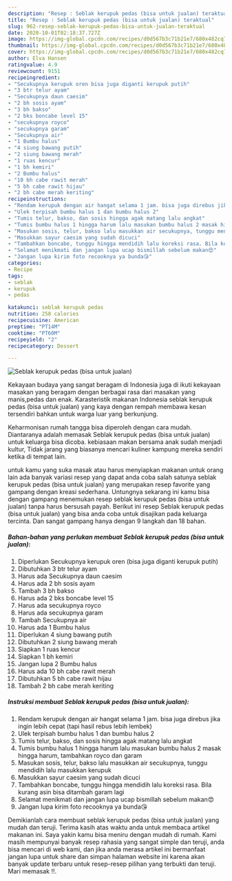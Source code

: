 ```yaml
---
description: "Resep : Seblak kerupuk pedas (bisa untuk jualan) teraktual"
title: "Resep : Seblak kerupuk pedas (bisa untuk jualan) teraktual"
slug: 962-resep-seblak-kerupuk-pedas-bisa-untuk-jualan-teraktual
date: 2020-10-01T02:18:37.727Z
image: https://img-global.cpcdn.com/recipes/d0d567b3c71b21e7/680x482cq70/seblak-kerupuk-pedas-bisa-untuk-jualan-foto-resep-utama.jpg
thumbnail: https://img-global.cpcdn.com/recipes/d0d567b3c71b21e7/680x482cq70/seblak-kerupuk-pedas-bisa-untuk-jualan-foto-resep-utama.jpg
cover: https://img-global.cpcdn.com/recipes/d0d567b3c71b21e7/680x482cq70/seblak-kerupuk-pedas-bisa-untuk-jualan-foto-resep-utama.jpg
author: Elva Hansen
ratingvalue: 4.9
reviewcount: 9151
recipeingredient:
- "Secukupnya kerupuk oren bisa juga diganti kerupuk putih"
- "3 btr telur ayam"
- "Secukupnya daun caesim"
- "2 bh sosis ayam"
- "3 bh bakso"
- "2 bks boncabe level 15"
- "secukupnya royco"
- "secukupnya garam"
- "Secukupnya air"
- "1 Bumbu halus"
- "4 siung bawang putih"
- "2 siung bawang merah"
- "1 ruas kencur"
- "1 bh kemiri"
- "2 Bumbu halus"
- "10 bh cabe rawit merah"
- "5 bh cabe rawit hijau"
- "2 bh cabe merah keriting"
recipeinstructions:
- "Rendam kerupuk dengan air hangat selama 1 jam. bisa juga direbus jika ingin lebih cepat (tapi hasil rebus lebih lembek)"
- "Ulek terpisah bumbu halus 1 dan bumbu halus 2"
- "Tumis telur, bakso, dan sosis hingga agak matang lalu angkat"
- "Tumis bumbu halus 1 hingga harum lalu masukan bumbu halus 2 masak hingga harum, tambahkan royco dan garam"
- "Masukan sosis, telur, bakso lalu masukkan air secukupnya, tunggu mendidih lalu masukkan kerupuk"
- "Masukkan sayur caesim yang sudah dicuci"
- "Tambahkan boncabe, tunggu hingga mendidih lalu koreksi rasa. Bila kurang asin bisa ditambah garam lagi"
- "Selamat menikmati dan jangan lupa ucap bismillah sebelum makan😍"
- "Jangan lupa kirim foto recooknya ya bunda😘"
categories:
- Recipe
tags:
- seblak
- kerupuk
- pedas

katakunci: seblak kerupuk pedas 
nutrition: 258 calories
recipecuisine: American
preptime: "PT14M"
cooktime: "PT60M"
recipeyield: "2"
recipecategory: Dessert

---
```



![Seblak kerupuk pedas (bisa untuk jualan)](https://img-global.cpcdn.com/recipes/d0d567b3c71b21e7/680x482cq70/seblak-kerupuk-pedas-bisa-untuk-jualan-foto-resep-utama.jpg)

Kekayaan budaya yang sangat beragam di Indonesia juga di ikuti kekayaan masakan yang beragam dengan berbagai rasa dari masakan yang manis,pedas dan enak. Karasteristik makanan Indonesia seblak kerupuk pedas (bisa untuk jualan) yang kaya dengan rempah membawa kesan tersendiri bahkan untuk warga luar yang berkunjung.


Keharmonisan rumah tangga bisa diperoleh dengan cara mudah. Diantaranya adalah memasak Seblak kerupuk pedas (bisa untuk jualan) untuk keluarga bisa dicoba. kebiasaan makan bersama anak sudah menjadi kultur, Tidak jarang yang biasanya mencari kuliner kampung mereka sendiri ketika di tempat lain.



untuk kamu yang suka masak atau harus menyiapkan makanan untuk orang lain ada banyak variasi resep yang dapat anda coba salah satunya seblak kerupuk pedas (bisa untuk jualan) yang merupakan resep favorite yang gampang dengan kreasi sederhana. Untungnya sekarang ini kamu bisa dengan gampang menemukan resep seblak kerupuk pedas (bisa untuk jualan) tanpa harus bersusah payah.
Berikut ini resep Seblak kerupuk pedas (bisa untuk jualan) yang bisa anda coba untuk disajikan pada keluarga tercinta. Dan sangat gampang hanya dengan 9 langkah dan 18 bahan.


<!--inarticleads1-->

##### Bahan-bahan yang perlukan membuat Seblak kerupuk pedas (bisa untuk jualan):

1. Diperlukan Secukupnya kerupuk oren (bisa juga diganti kerupuk putih)
1. Dibutuhkan 3 btr telur ayam
1. Harus ada Secukupnya daun caesim
1. Harus ada 2 bh sosis ayam
1. Tambah 3 bh bakso
1. Harus ada 2 bks boncabe level 15
1. Harus ada secukupnya royco
1. Harus ada secukupnya garam
1. Tambah Secukupnya air
1. Harus ada 1 Bumbu halus
1. Diperlukan 4 siung bawang putih
1. Dibutuhkan 2 siung bawang merah
1. Siapkan 1 ruas kencur
1. Siapkan 1 bh kemiri
1. Jangan lupa 2 Bumbu halus
1. Harus ada 10 bh cabe rawit merah
1. Dibutuhkan 5 bh cabe rawit hijau
1. Tambah 2 bh cabe merah keriting




<!--inarticleads2-->

##### Instruksi membuat  Seblak kerupuk pedas (bisa untuk jualan):

1. Rendam kerupuk dengan air hangat selama 1 jam. bisa juga direbus jika ingin lebih cepat (tapi hasil rebus lebih lembek)
1. Ulek terpisah bumbu halus 1 dan bumbu halus 2
1. Tumis telur, bakso, dan sosis hingga agak matang lalu angkat
1. Tumis bumbu halus 1 hingga harum lalu masukan bumbu halus 2 masak hingga harum, tambahkan royco dan garam
1. Masukan sosis, telur, bakso lalu masukkan air secukupnya, tunggu mendidih lalu masukkan kerupuk
1. Masukkan sayur caesim yang sudah dicuci
1. Tambahkan boncabe, tunggu hingga mendidih lalu koreksi rasa. Bila kurang asin bisa ditambah garam lagi
1. Selamat menikmati dan jangan lupa ucap bismillah sebelum makan😍
1. Jangan lupa kirim foto recooknya ya bunda😘




Demikianlah cara membuat seblak kerupuk pedas (bisa untuk jualan) yang mudah dan teruji. Terima kasih atas waktu anda untuk membaca artikel makanan ini. Saya yakin kamu bisa meniru dengan mudah di rumah. Kami masih mempunyai banyak resep rahasia yang sangat simple dan teruji, anda bisa mencari di web kami, dan jika anda merasa artikel ini bermanfaat jangan lupa untuk share dan simpan halaman website ini karena akan banyak update terbaru untuk resep-resep pilihan yang terbukti dan teruji. Mari memasak !!. 
